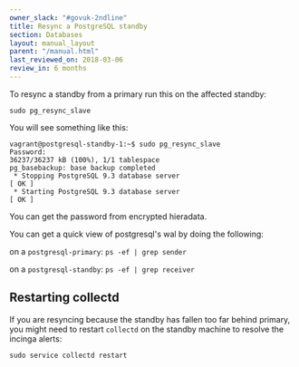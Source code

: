```yaml
---
owner_slack: "#govuk-2ndline"
title: Resync a PostgreSQL standby
section: Databases
layout: manual_layout
parent: "/manual.html"
last_reviewed_on: 2018-03-06
review_in: 6 months
---
```


To resync a standby from a primary run this on the affected standby:

```
sudo pg_resync_slave
```

You will see something like this:

```
vagrant@postgresql-standby-1:~$ sudo pg_resync_slave
Password:
36237/36237 kB (100%), 1/1 tablespace
pg_basebackup: base backup completed
 * Stopping PostgreSQL 9.3 database server                                 [ OK ]
 * Starting PostgreSQL 9.3 database server                                 [ OK ]
```

You can get the password from encrypted hieradata.

You can get a quick view of postgresql's wal by doing the following:

on a `postgresql-primary`: `ps -ef | grep sender`

on a `postgresql-standby`: `ps -ef | grep receiver`

## Restarting collectd

If you are resyncing because the standby has fallen too far behind primary,
you might need to restart `collectd` on the standby machine to resolve the
incinga alerts:

```
sudo service collectd restart
```
